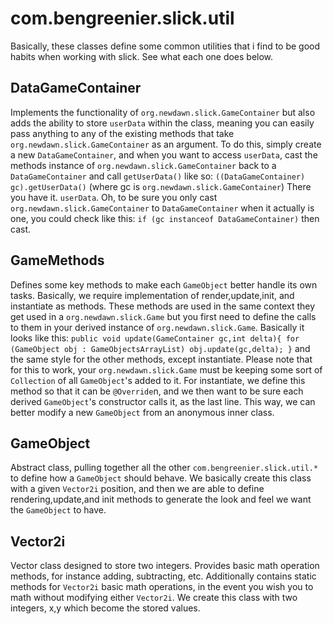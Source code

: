 com.bengreenier.slick.util
=========================

Basically, these classes define some common utilities that i find to be good habits when
working with slick. See what each one does below.




DataGameContainer
-----------------

Implements the functionality of ```org.newdawn.slick.GameContainer``` but also adds the
ability to store ```userData``` within the class, meaning you can easily pass anything to any of
the existing methods that take ```org.newdawn.slick.GameContainer``` as an argument.
To do this, simply create a new ```DataGameContainer```, and when you want to access ```userData```,
cast the methods instance of ```org.newdawn.slick.GameContainer``` back to a ```DataGameContainer``` and call 
```getUserData()``` like so: ```((DataGameContainer) gc).getUserData()``` (where gc is ```org.newdawn.slick.GameContainer```)
There you have it. ```userData```. Oh, to be sure you only cast ```org.newdawn.slick.GameContainer``` to ```DataGameContainer```
when it actually is one, you could check like this: ```if (gc instanceof DataGameContainer)``` then cast.


GameMethods
------------

Defines some key methods to make each ```GameObject``` better handle its own tasks. Basically, we require implementation of
render,update,init, and instantiate as methods. These methods are used in the same context they get used in a ```org.newdawn.slick.Game```
but you first need to define the calls to them in your derived instance of ```org.newdawn.slick.Game```. Basically it looks like this:
```public void update(GameContainer gc,int delta){ for (GameObject obj : GameObjectsArrayList) obj.update(gc,delta); }``` and the same
style for the other methods, except instantiate. Please note that for this to work, your ```org.newdawn.slick.Game``` must be keeping
some sort of ```Collection``` of all ```GameObject```'s added to it. For instantiate, we define this method so that it can be 
```@Override```n, and we then want to be sure each derived ```GameObject```'s constructor calls it, as the last line. This way,
we can better modify a new ```GameObject``` from an anonymous inner class.


GameObject
----------

Abstract class, pulling together all the other ```com.bengreenier.slick.util.*``` to define how a ```GameObject``` should behave.
We basically create this class with a given ```Vector2i``` position, and then we are able to define rendering,update,and init methods
to generate the look and feel we want the ```GameObject``` to have.


Vector2i
--------

Vector class designed to store two integers. Provides basic math operation methods,
for instance adding, subtracting, etc. Additionally contains static methods for ```Vector2i``` basic
math operations, in the event you wish you to math without modifying either ```Vector2i```. We create this class with
two integers, x,y which become the stored values.